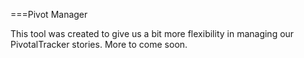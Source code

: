 ===Pivot Manager

This tool was created to give us a bit more flexibility in managing our PivotalTracker stories. More to come soon.